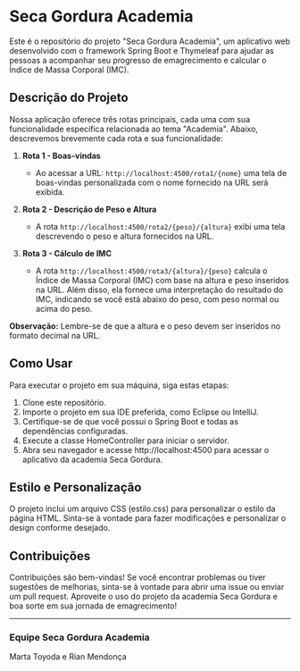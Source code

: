 # Seca Gordura Academia

Este é o repositório do projeto "Seca Gordura Academia", um aplicativo web desenvolvido com o framework Spring Boot e Thymeleaf para ajudar as pessoas a acompanhar seu progresso de emagrecimento e calcular o Índice de Massa Corporal (IMC).

## Descrição do Projeto

Nossa aplicação oferece três rotas principais, cada uma com sua funcionalidade específica relacionada ao tema "Academia". Abaixo, descrevemos brevemente cada rota e sua funcionalidade:

1. **Rota 1 - Boas-vindas**
   - Ao acessar a URL: `http://localhost:4500/rota1/{nome}` uma tela de boas-vindas personalizada com o nome fornecido na URL será exibida.

2. **Rota 2 - Descrição de Peso e Altura**
   - A rota `http://localhost:4500/rota2/{peso}/{altura}` exibi uma tela descrevendo o peso e altura fornecidos na URL.

3. **Rota 3 - Cálculo de IMC**
   - A rota `http://localhost:4500/rota3/{altura}/{peso}` calcula o Índice de Massa Corporal (IMC) com base na altura e peso inseridos na URL. Além disso, ela fornece uma interpretação do resultado do IMC, indicando se você está abaixo do peso, com peso normal ou acima do peso.

**Observação:** Lembre-se de que a altura e o peso devem ser inseridos no formato decimal na URL.

## Como Usar

Para executar o projeto em sua máquina, siga estas etapas:

1. Clone este repositório.
2. Importe o projeto em sua IDE preferida, como Eclipse ou IntelliJ.
3. Certifique-se de que você possui o Spring Boot e todas as dependências configuradas.
4. Execute a classe HomeController para iniciar o servidor.
5. Abra seu navegador e acesse http://localhost:4500 para acessar o aplicativo da academia Seca Gordura.

## Estilo e Personalização

O projeto inclui um arquivo CSS (estilo.css) para personalizar o estilo da página HTML. Sinta-se à vontade para fazer modificações e personalizar o design conforme desejado.

## Contribuições

Contribuições são bem-vindas! Se você encontrar problemas ou tiver sugestões de melhorias, sinta-se à vontade para abrir uma issue ou enviar um pull request. Aproveite o uso do projeto da academia Seca Gordura e boa sorte em sua jornada de emagrecimento!

---

### Equipe Seca Gordura Academia
Marta Toyoda e Rian Mendonça
